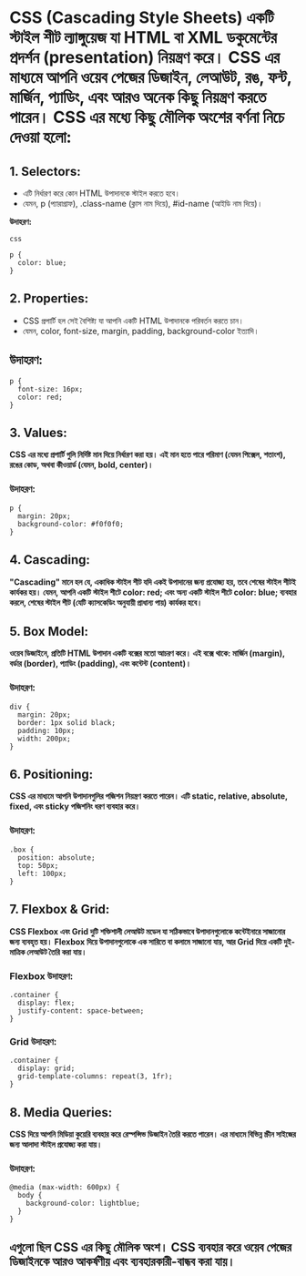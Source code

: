 # CSS (Cascading Style Sheets) একটি স্টাইল শীট ল্যাঙ্গুয়েজ যা HTML বা XML ডকুমেন্টের প্রদর্শন (presentation) নিয়ন্ত্রণ করে। CSS এর মাধ্যমে আপনি ওয়েব পেজের ডিজাইন, লেআউট, রঙ, ফন্ট, মার্জিন, প্যাডিং, এবং আরও অনেক কিছু নিয়ন্ত্রণ করতে পারেন। CSS এর মধ্যে কিছু মৌলিক অংশের বর্ণনা নিচে দেওয়া হলো:

## 1. Selectors:
- এটি নির্ধারণ করে কোন HTML উপাদানকে স্টাইল করতে হবে।
- যেমন, p (প্যারাগ্রাফ), .class-name (ক্লাস নাম দিয়ে), #id-name (আইডি নাম দিয়ে)।

**উদাহরণ:**

```
css

p {
  color: blue;
}
```

## 2. Properties:

- CSS প্রপার্টি হল সেই বৈশিষ্ট্য যা আপনি একটি HTML উপাদানকে পরিবর্তন করতে চান।
- যেমন, color, font-size, margin, padding, background-color ইত্যাদি।

## উদাহরণ:

```
p {
  font-size: 16px;
  color: red;
}

```


## 3. Values:

**CSS এর মধ্যে প্রপার্টি গুলি নির্দিষ্ট মান দিয়ে নির্ধারণ করা হয়। এই মান হতে পারে পরিমাণ (যেমন পিক্সেল, শতাংশ), রঙের কোড, অথবা কীওয়ার্ড (যেমন, bold, center)।**

### উদাহরণ:

```
p {
  margin: 20px;
  background-color: #f0f0f0;
}

```



## 4. Cascading:

**"Cascading" মানে হল যে, একাধিক স্টাইল শীট যদি একই উপাদানের জন্য প্রযোজ্য হয়, তবে শেষের স্টাইল শীটই কার্যকর হয়। যেমন, আপনি একটি স্টাইল শীটে color: red; এবং অন্য একটি স্টাইল শীটে color: blue; ব্যবহার করলে, শেষের স্টাইল শীট (যেটি ক্যাসকেডিং অনুযায়ী প্রাধান্য পায়) কার্যকর হবে।**

##  5. Box Model:

**ওয়েব ডিজাইনে, প্রতিটি HTML উপাদান একটি বক্সের মতো আচরণ করে। এই বক্সে থাকে: মার্জিন (margin), বর্ডার (border), প্যাডিং (padding), এবং কন্টেন্ট (content)।**

### উদাহরণ:

```
div {
  margin: 20px;
  border: 1px solid black;
  padding: 10px;
  width: 200px;
}
```

## 6. Positioning:

**CSS এর মাধ্যমে আপনি উপাদানগুলির পজিশন নিয়ন্ত্রণ করতে পারেন। এটি static, relative, absolute, fixed, এবং sticky পজিশনিং ধরণ ব্যবহার করে।**

### উদাহরণ:

```
.box {
  position: absolute;
  top: 50px;
  left: 100px;
}

```
## 7. Flexbox & Grid:

**CSS Flexbox এবং Grid দুটি শক্তিশালী লেআউট মডেল যা সঠিকভাবে উপাদানগুলোকে কন্টেইনারে সাজানোর জন্য ব্যবহৃত হয়।**
**Flexbox দিয়ে উপাদানগুলোকে এক সারিতে বা কলামে সাজানো যায়, আর Grid দিয়ে একটি দুই-মাত্রিক লেআউট তৈরি করা যায়।**

### Flexbox উদাহরণ:
```
.container {
  display: flex;
  justify-content: space-between;
}
```
### Grid উদাহরণ:
```
.container {
  display: grid;
  grid-template-columns: repeat(3, 1fr);
}
```

## 8. Media Queries:

**CSS দিয়ে আপনি মিডিয়া কুয়েরি ব্যবহার করে রেস্পন্সিভ ডিজাইন তৈরি করতে পারেন। এর মাধ্যমে বিভিন্ন স্ক্রীন সাইজের জন্য আলাদা স্টাইল প্রযোজ্য করা যায়।**

### উদাহরণ:

```
@media (max-width: 600px) {
  body {
    background-color: lightblue;
  }
}
```
## এগুলো ছিল CSS এর কিছু মৌলিক অংশ। CSS ব্যবহার করে ওয়েব পেজের ডিজাইনকে আরও আকর্ষণীয় এবং ব্যবহারকারী-বান্ধব করা যায়।
